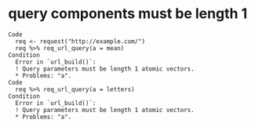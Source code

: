 # query components must be length 1

    Code
      req <- request("http://example.com/")
      req %>% req_url_query(a = mean)
    Condition
      Error in `url_build()`:
      ! Query parameters must be length 1 atomic vectors.
      * Problems: "a".
    Code
      req %>% req_url_query(a = letters)
    Condition
      Error in `url_build()`:
      ! Query parameters must be length 1 atomic vectors.
      * Problems: "a".

